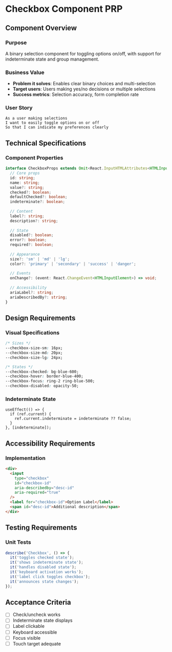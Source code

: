 # Checkbox Component PRP

## Component Overview

### Purpose
A binary selection component for toggling options on/off, with support for indeterminate state and group management.

### Business Value
- **Problem it solves**: Enables clear binary choices and multi-selection
- **Target users**: Users making yes/no decisions or multiple selections
- **Success metrics**: Selection accuracy, form completion rate

### User Story
```
As a user making selections
I want to easily toggle options on or off
So that I can indicate my preferences clearly
```

## Technical Specifications

### Component Properties
```typescript
interface CheckboxProps extends Omit<React.InputHTMLAttributes<HTMLInputElement>, 'type'> {
  // Core props
  id: string;
  name: string;
  value?: string;
  checked?: boolean;
  defaultChecked?: boolean;
  indeterminate?: boolean;
  
  // Content
  label?: string;
  description?: string;
  
  // State
  disabled?: boolean;
  error?: boolean;
  required?: boolean;
  
  // Appearance
  size?: 'sm' | 'md' | 'lg';
  color?: 'primary' | 'secondary' | 'success' | 'danger';
  
  // Events
  onChange?: (event: React.ChangeEvent<HTMLInputElement>) => void;
  
  // Accessibility
  ariaLabel?: string;
  ariaDescribedBy?: string;
}
```

## Design Requirements

### Visual Specifications
```css
/* Sizes */
--checkbox-size-sm: 16px;
--checkbox-size-md: 20px;
--checkbox-size-lg: 24px;

/* States */
--checkbox-checked: bg-blue-600;
--checkbox-hover: border-blue-400;
--checkbox-focus: ring-2 ring-blue-500;
--checkbox-disabled: opacity-50;
```

### Indeterminate State
```tsx
useEffect(() => {
  if (ref.current) {
    ref.current.indeterminate = indeterminate ?? false;
  }
}, [indeterminate]);
```

## Accessibility Requirements

### Implementation
```html
<div>
  <input 
    type="checkbox"
    id="checkbox-id"
    aria-describedby="desc-id"
    aria-required="true"
  />
  <label for="checkbox-id">Option Label</label>
  <span id="desc-id">Additional description</span>
</div>
```

## Testing Requirements

### Unit Tests
```typescript
describe('Checkbox', () => {
  it('toggles checked state');
  it('shows indeterminate state');
  it('handles disabled state');
  it('keyboard activation works');
  it('label click toggles checkbox');
  it('announces state changes');
});
```

## Acceptance Criteria
- [ ] Check/uncheck works
- [ ] Indeterminate state displays
- [ ] Label clickable
- [ ] Keyboard accessible
- [ ] Focus visible
- [ ] Touch target adequate